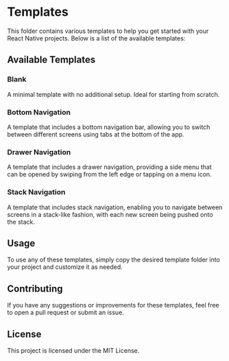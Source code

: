 # Templates

This folder contains various templates to help you get started with your React Native projects. Below is a list of the available templates:

## Available Templates

### Blank
A minimal template with no additional setup. Ideal for starting from scratch.

### Bottom Navigation
A template that includes a bottom navigation bar, allowing you to switch between different screens using tabs at the bottom of the app.

### Drawer Navigation
A template that includes a drawer navigation, providing a side menu that can be opened by swiping from the left edge or tapping on a menu icon.

### Stack Navigation
A template that includes stack navigation, enabling you to navigate between screens in a stack-like fashion, with each new screen being pushed onto the stack.

## Usage

To use any of these templates, simply copy the desired template folder into your project and customize it as needed.

## Contributing

If you have any suggestions or improvements for these templates, feel free to open a pull request or submit an issue.

## License

This project is licensed under the MIT License.